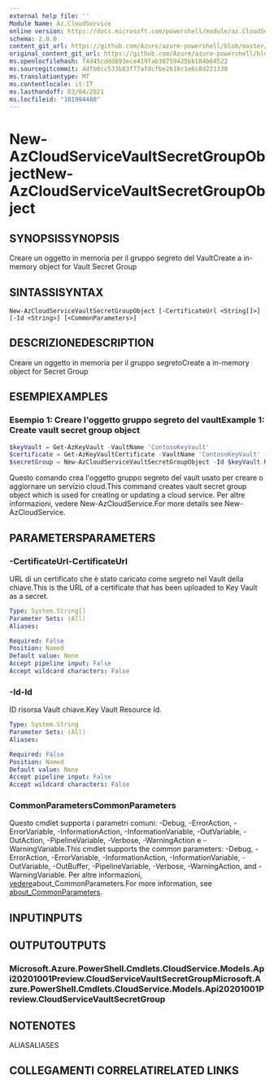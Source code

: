 ```yaml
---
external help file: ''
Module Name: Az.CloudService
online version: https://docs.microsoft.com/powershell/module/az.CloudService/new-AzCloudServiceVaultSecretGroupObject
schema: 2.0.0
content_git_url: https://github.com/Azure/azure-powershell/blob/master/src/CloudService/help/New-AzCloudServiceVaultSecretGroupObject.md
original_content_git_url: https://github.com/Azure/azure-powershell/blob/master/src/CloudService/help/New-AzCloudServiceVaultSecretGroupObject.md
ms.openlocfilehash: f4d45cddd893ece419fab38759425bb104b64522
ms.sourcegitcommit: 4dfb0cc533b83f77afdcfbe2618c1e6c8d221330
ms.translationtype: MT
ms.contentlocale: it-IT
ms.lasthandoff: 03/04/2021
ms.locfileid: "101994488"
---
```

# <span data-ttu-id="824cf-101">New-AzCloudServiceVaultSecretGroupObject</span><span class="sxs-lookup"><span data-stu-id="824cf-101">New-AzCloudServiceVaultSecretGroupObject</span></span>

## <span data-ttu-id="824cf-102">SYNOPSIS</span><span class="sxs-lookup"><span data-stu-id="824cf-102">SYNOPSIS</span></span>
<span data-ttu-id="824cf-103">Creare un oggetto in memoria per il gruppo segreto del Vault</span><span class="sxs-lookup"><span data-stu-id="824cf-103">Create a in-memory object for Vault Secret Group</span></span>

## <span data-ttu-id="824cf-104">SINTASSI</span><span class="sxs-lookup"><span data-stu-id="824cf-104">SYNTAX</span></span>

```
New-AzCloudServiceVaultSecretGroupObject [-CertificateUrl <String[]>] [-Id <String>] [<CommonParameters>]
```

## <span data-ttu-id="824cf-105">DESCRIZIONE</span><span class="sxs-lookup"><span data-stu-id="824cf-105">DESCRIPTION</span></span>
<span data-ttu-id="824cf-106">Creare un oggetto in memoria per il gruppo segreto</span><span class="sxs-lookup"><span data-stu-id="824cf-106">Create a in-memory object for Secret Group</span></span>

## <span data-ttu-id="824cf-107">ESEMPI</span><span class="sxs-lookup"><span data-stu-id="824cf-107">EXAMPLES</span></span>

### <span data-ttu-id="824cf-108">Esempio 1: Creare l'oggetto gruppo segreto del vault</span><span class="sxs-lookup"><span data-stu-id="824cf-108">Example 1: Create vault secret group object</span></span>
```powershell
$keyVault = Get-AzKeyVault -VaultName 'ContosoKeyVault'
$certificate = Get-AzKeyVaultCertificate -VaultName 'ContosoKeyVault' -Name 'ContosoCert'
$secretGroup = New-AzCloudServiceVaultSecretGroupObject -Id $keyVault.ResourceId -CertificateUrl $certificate.SecretId
```

<span data-ttu-id="824cf-109">Questo comando crea l'oggetto gruppo segreto del vault usato per creare o aggiornare un servizio cloud.</span><span class="sxs-lookup"><span data-stu-id="824cf-109">This command creates vault secret group object which is used for creating or updating a cloud service.</span></span>
<span data-ttu-id="824cf-110">Per altre informazioni, vedere New-AzCloudService.</span><span class="sxs-lookup"><span data-stu-id="824cf-110">For more details see New-AzCloudService.</span></span>

## <span data-ttu-id="824cf-111">PARAMETERS</span><span class="sxs-lookup"><span data-stu-id="824cf-111">PARAMETERS</span></span>

### <span data-ttu-id="824cf-112">-CertificateUrl</span><span class="sxs-lookup"><span data-stu-id="824cf-112">-CertificateUrl</span></span>
<span data-ttu-id="824cf-113">URL di un certificato che è stato caricato come segreto nel Vault della chiave.</span><span class="sxs-lookup"><span data-stu-id="824cf-113">This is the URL of a certificate that has been uploaded to Key Vault as a secret.</span></span>

```yaml
Type: System.String[]
Parameter Sets: (All)
Aliases:

Required: False
Position: Named
Default value: None
Accept pipeline input: False
Accept wildcard characters: False
```

### <span data-ttu-id="824cf-114">-Id</span><span class="sxs-lookup"><span data-stu-id="824cf-114">-Id</span></span>
<span data-ttu-id="824cf-115">ID risorsa Vault chiave.</span><span class="sxs-lookup"><span data-stu-id="824cf-115">Key Vault Resource Id.</span></span>

```yaml
Type: System.String
Parameter Sets: (All)
Aliases:

Required: False
Position: Named
Default value: None
Accept pipeline input: False
Accept wildcard characters: False
```

### <span data-ttu-id="824cf-116">CommonParameters</span><span class="sxs-lookup"><span data-stu-id="824cf-116">CommonParameters</span></span>
<span data-ttu-id="824cf-117">Questo cmdlet supporta i parametri comuni: -Debug, -ErrorAction, -ErrorVariable, -InformationAction, -InformationVariable, -OutVariable, -OutAction, -PipelineVariable, -Verbose, -WarningAction e -WarningVariable.</span><span class="sxs-lookup"><span data-stu-id="824cf-117">This cmdlet supports the common parameters: -Debug, -ErrorAction, -ErrorVariable, -InformationAction, -InformationVariable, -OutVariable, -OutBuffer, -PipelineVariable, -Verbose, -WarningAction, and -WarningVariable.</span></span> <span data-ttu-id="824cf-118">Per altre informazioni, [vedere](http://go.microsoft.com/fwlink/?LinkID=113216)about_CommonParameters.</span><span class="sxs-lookup"><span data-stu-id="824cf-118">For more information, see [about_CommonParameters](http://go.microsoft.com/fwlink/?LinkID=113216).</span></span>

## <span data-ttu-id="824cf-119">INPUT</span><span class="sxs-lookup"><span data-stu-id="824cf-119">INPUTS</span></span>

## <span data-ttu-id="824cf-120">OUTPUT</span><span class="sxs-lookup"><span data-stu-id="824cf-120">OUTPUTS</span></span>

### <span data-ttu-id="824cf-121">Microsoft.Azure.PowerShell.Cmdlets.CloudService.Models.Api20201001Preview.CloudServiceVaultSecretGroup</span><span class="sxs-lookup"><span data-stu-id="824cf-121">Microsoft.Azure.PowerShell.Cmdlets.CloudService.Models.Api20201001Preview.CloudServiceVaultSecretGroup</span></span>

## <span data-ttu-id="824cf-122">NOTE</span><span class="sxs-lookup"><span data-stu-id="824cf-122">NOTES</span></span>

<span data-ttu-id="824cf-123">ALIAS</span><span class="sxs-lookup"><span data-stu-id="824cf-123">ALIASES</span></span>

## <span data-ttu-id="824cf-124">COLLEGAMENTI CORRELATI</span><span class="sxs-lookup"><span data-stu-id="824cf-124">RELATED LINKS</span></span>

